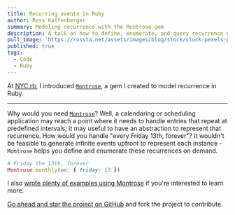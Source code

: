 ```yaml
---
title: Recurring events in Ruby
author: Ross Kaffenberger
summary: Modeling recurrence with the Montrose gem
description: A talk on how to define, enumerate, and query recurrence objects in Ruby using the Montrose gem
pull_image: 'https://rossta.net/assets/images/blog/stock/clock-pexels-photo.jpg'
published: true
tags:
  - Code
  - Ruby
---
```


At [NYC.rb][2], I introduced [`Montrose`][1], a gem I created to model recurrence in Ruby.

<script async class="speakerdeck-embed" data-id="c3a8f9bf434749e690004a121eaf3ee5" data-ratio="1.77777777777778" src="//speakerdeck.com/assets/embed.js"></script>

<hr />

Why would you need [`Montrose`][1]? Well, a calendaring or scheduling application may reach a point where it needs to handle entries that repeat at predefined intervals; it may useful to have an abstraction to represent that recurrence.  How would you handle "every Friday 13th, forever"? It wouldn't be feasible to generate infinite events upfront to represent each instance - `Montrose` helps
you define and enumerate these recurrences on demand.

```ruby
# Friday the 13th, forever
Montrose.monthly(on: { friday: 13 })
```

I also [wrote plenty of examples using Montrose][3] if you're interested to learn more.

[Go ahead and star the project on GitHub][1] and fork the project to contribute.

[1]: https://github.com/rossta/montrose
[2]: http://www.meetup.com/NYC-rb/events/223864952/ "NYC.rb"
[3]: https://rossta.net/blog/recurring-events-in-ruby.html
